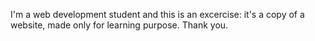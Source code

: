 I'm a web development student and this is an excercise: it's a copy of a website, made only for learning purpose. Thank you. 

